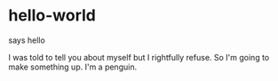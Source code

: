 # hello-world
says hello


I was told to tell you about myself but I rightfully refuse.
So I'm going to make something up.
I'm a penguin.
